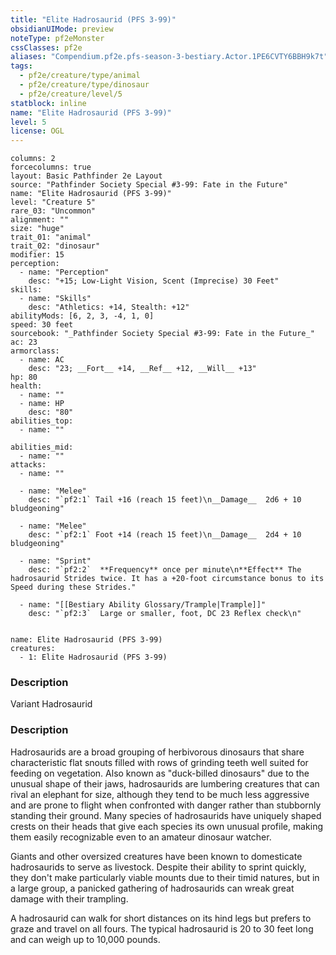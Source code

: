 ```yaml
---
title: "Elite Hadrosaurid (PFS 3-99)"
obsidianUIMode: preview
noteType: pf2eMonster
cssClasses: pf2e
aliases: "Compendium.pf2e.pfs-season-3-bestiary.Actor.1PE6CVTY6BBH9k7t" 
tags:
  - pf2e/creature/type/animal
  - pf2e/creature/type/dinosaur
  - pf2e/creature/level/5
statblock: inline
name: "Elite Hadrosaurid (PFS 3-99)"
level: 5
license: OGL
---
```


```statblock
columns: 2
forcecolumns: true
layout: Basic Pathfinder 2e Layout
source: "Pathfinder Society Special #3-99: Fate in the Future"
name: "Elite Hadrosaurid (PFS 3-99)"
level: "Creature 5"
rare_03: "Uncommon"
alignment: ""
size: "huge"
trait_01: "animal"
trait_02: "dinosaur"
modifier: 15
perception:
  - name: "Perception"
    desc: "+15; Low-Light Vision, Scent (Imprecise) 30 Feet"
skills:
  - name: "Skills"
    desc: "Athletics: +14, Stealth: +12"
abilityMods: [6, 2, 3, -4, 1, 0]
speed: 30 feet
sourcebook: "_Pathfinder Society Special #3-99: Fate in the Future_"
ac: 23
armorclass:
  - name: AC
    desc: "23; __Fort__ +14, __Ref__ +12, __Will__ +13"
hp: 80
health:
  - name: ""
  - name: HP
    desc: "80"
abilities_top:
  - name: ""

abilities_mid:
  - name: ""
attacks:
  - name: ""

  - name: "Melee"
    desc: "`pf2:1` Tail +16 (reach 15 feet)\n__Damage__  2d6 + 10 bludgeoning"

  - name: "Melee"
    desc: "`pf2:1` Foot +14 (reach 15 feet)\n__Damage__  2d4 + 10 bludgeoning"

  - name: "Sprint"
    desc: "`pf2:2`  **Frequency** once per minute\n**Effect** The hadrosaurid Strides twice. It has a +20-foot circumstance bonus to its Speed during these Strides."

  - name: "[[Bestiary Ability Glossary/Trample|Trample]]"
    desc: "`pf2:3`  Large or smaller, foot, DC 23 Reflex check\n"
 
```

```encounter-table
name: Elite Hadrosaurid (PFS 3-99)
creatures:
  - 1: Elite Hadrosaurid (PFS 3-99)
```
### Description
Variant Hadrosaurid

### Description
Hadrosaurids are a broad grouping of herbivorous dinosaurs that share characteristic flat snouts filled with rows of grinding teeth well suited for feeding on vegetation. Also known as "duck-billed dinosaurs" due to the unusual shape of their jaws, hadrosaurids are lumbering creatures that can rival an elephant for size, although they tend to be much less aggressive and are prone to flight when confronted with danger rather than stubbornly standing their ground. Many species of hadrosaurids have uniquely shaped crests on their heads that give each species its own unusual profile, making them easily recognizable even to an amateur dinosaur watcher.

Giants and other oversized creatures have been known to domesticate hadrosaurids to serve as livestock. Despite their ability to sprint quickly, they don't make particularly viable mounts due to their timid natures, but in a large group, a panicked gathering of hadrosaurids can wreak great damage with their trampling.

A hadrosaurid can walk for short distances on its hind legs but prefers to graze and travel on all fours. The typical hadrosaurid is 20 to 30 feet long and can weigh up to 10,000 pounds.
